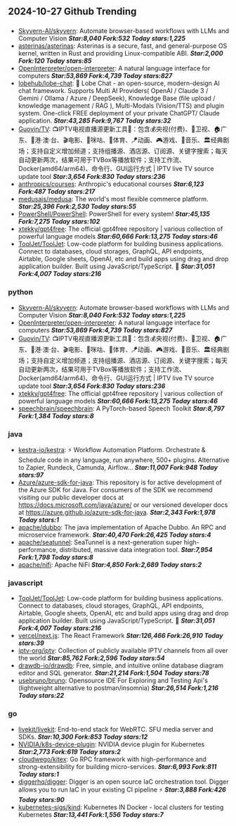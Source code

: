 ## 2024-10-27 Github Trending

### 
* [Skyvern-AI/skyvern](https://github.com/Skyvern-AI/skyvern): Automate browser-based workflows with LLMs and Computer Vision ***Star:8,040 Fork:532 Today stars:1,225***
* [asterinas/asterinas](https://github.com/asterinas/asterinas): Asterinas is a secure, fast, and general-purpose OS kernel, written in Rust and providing Linux-compatible ABI. ***Star:2,000 Fork:120 Today stars:85***
* [OpenInterpreter/open-interpreter](https://github.com/OpenInterpreter/open-interpreter): A natural language interface for computers ***Star:53,869 Fork:4,739 Today stars:827***
* [lobehub/lobe-chat](https://github.com/lobehub/lobe-chat): 🤯 Lobe Chat - an open-source, modern-design AI chat framework. Supports Multi AI Providers( OpenAI / Claude 3 / Gemini / Ollama / Azure / DeepSeek), Knowledge Base (file upload / knowledge management / RAG ), Multi-Modals (Vision/TTS) and plugin system. One-click FREE deployment of your private ChatGPT/ Claude application. ***Star:43,285 Fork:9,767 Today stars:32***
* [Guovin/TV](https://github.com/Guovin/TV): 📺IPTV电视直播源更新工具🚀：包含💰央视(付费)、📡卫视、🏠广东、🌊港·澳·台、🎬电影、🎥咪咕、🏀体育、🪁动画、🎮游戏、🎵音乐、🏛经典剧场；支持自定义增加频道；支持组播源、酒店源、订阅源、关键字搜索；每天自动更新两次，结果可用于TVBox等播放软件；支持工作流、Docker(amd64/arm64)、命令行、GUI运行方式 | IPTV live TV source update tool ***Star:3,654 Fork:830 Today stars:236***
* [anthropics/courses](https://github.com/anthropics/courses): Anthropic's educational courses ***Star:6,123 Fork:487 Today stars:217***
* [medusajs/medusa](https://github.com/medusajs/medusa): The world's most flexible commerce platform. ***Star:25,396 Fork:2,530 Today stars:55***
* [PowerShell/PowerShell](https://github.com/PowerShell/PowerShell): PowerShell for every system! ***Star:45,135 Fork:7,275 Today stars:102***
* [xtekky/gpt4free](https://github.com/xtekky/gpt4free): The official gpt4free repository | various collection of powerful language models ***Star:60,666 Fork:13,275 Today stars:46***
* [ToolJet/ToolJet](https://github.com/ToolJet/ToolJet): Low-code platform for building business applications. Connect to databases, cloud storages, GraphQL, API endpoints, Airtable, Google sheets, OpenAI, etc and build apps using drag and drop application builder. Built using JavaScript/TypeScript. 🚀 ***Star:31,051 Fork:4,007 Today stars:216***

### python
* [Skyvern-AI/skyvern](https://github.com/Skyvern-AI/skyvern): Automate browser-based workflows with LLMs and Computer Vision ***Star:8,040 Fork:532 Today stars:1,225***
* [OpenInterpreter/open-interpreter](https://github.com/OpenInterpreter/open-interpreter): A natural language interface for computers ***Star:53,869 Fork:4,739 Today stars:827***
* [Guovin/TV](https://github.com/Guovin/TV): 📺IPTV电视直播源更新工具🚀：包含💰央视(付费)、📡卫视、🏠广东、🌊港·澳·台、🎬电影、🎥咪咕、🏀体育、🪁动画、🎮游戏、🎵音乐、🏛经典剧场；支持自定义增加频道；支持组播源、酒店源、订阅源、关键字搜索；每天自动更新两次，结果可用于TVBox等播放软件；支持工作流、Docker(amd64/arm64)、命令行、GUI运行方式 | IPTV live TV source update tool ***Star:3,654 Fork:830 Today stars:236***
* [xtekky/gpt4free](https://github.com/xtekky/gpt4free): The official gpt4free repository | various collection of powerful language models ***Star:60,666 Fork:13,275 Today stars:46***
* [speechbrain/speechbrain](https://github.com/speechbrain/speechbrain): A PyTorch-based Speech Toolkit ***Star:8,797 Fork:1,384 Today stars:8***

### java
* [kestra-io/kestra](https://github.com/kestra-io/kestra): ⚡ Workflow Automation Platform. Orchestrate & Schedule code in any language, run anywhere, 500+ plugins. Alternative to Zapier, Rundeck, Camunda, Airflow... ***Star:11,007 Fork:948 Today stars:97***
* [Azure/azure-sdk-for-java](https://github.com/Azure/azure-sdk-for-java): This repository is for active development of the Azure SDK for Java. For consumers of the SDK we recommend visiting our public developer docs at https://docs.microsoft.com/java/azure/ or our versioned developer docs at https://azure.github.io/azure-sdk-for-java. ***Star:2,343 Fork:1,978 Today stars:1***
* [apache/dubbo](https://github.com/apache/dubbo): The java implementation of Apache Dubbo. An RPC and microservice framework. ***Star:40,470 Fork:26,425 Today stars:4***
* [apache/seatunnel](https://github.com/apache/seatunnel): SeaTunnel is a next-generation super high-performance, distributed, massive data integration tool. ***Star:7,954 Fork:1,798 Today stars:8***
* [apache/nifi](https://github.com/apache/nifi): Apache NiFi ***Star:4,850 Fork:2,689 Today stars:2***

### javascript
* [ToolJet/ToolJet](https://github.com/ToolJet/ToolJet): Low-code platform for building business applications. Connect to databases, cloud storages, GraphQL, API endpoints, Airtable, Google sheets, OpenAI, etc and build apps using drag and drop application builder. Built using JavaScript/TypeScript. 🚀 ***Star:31,051 Fork:4,007 Today stars:216***
* [vercel/next.js](https://github.com/vercel/next.js): The React Framework ***Star:126,466 Fork:26,910 Today stars:39***
* [iptv-org/iptv](https://github.com/iptv-org/iptv): Collection of publicly available IPTV channels from all over the world ***Star:85,762 Fork:2,596 Today stars:54***
* [drawdb-io/drawdb](https://github.com/drawdb-io/drawdb): Free, simple, and intuitive online database diagram editor and SQL generator. ***Star:21,214 Fork:1,504 Today stars:78***
* [usebruno/bruno](https://github.com/usebruno/bruno): Opensource IDE For Exploring and Testing Api's (lightweight alternative to postman/insomnia) ***Star:26,514 Fork:1,216 Today stars:22***

### go
* [livekit/livekit](https://github.com/livekit/livekit): End-to-end stack for WebRTC. SFU media server and SDKs. ***Star:10,300 Fork:853 Today stars:12***
* [NVIDIA/k8s-device-plugin](https://github.com/NVIDIA/k8s-device-plugin): NVIDIA device plugin for Kubernetes ***Star:2,773 Fork:619 Today stars:2***
* [cloudwego/kitex](https://github.com/cloudwego/kitex): Go RPC framework with high-performance and strong-extensibility for building micro-services. ***Star:6,993 Fork:811 Today stars:1***
* [diggerhq/digger](https://github.com/diggerhq/digger): Digger is an open source IaC orchestration tool. Digger allows you to run IaC in your existing CI pipeline ⚡️ ***Star:3,888 Fork:426 Today stars:90***
* [kubernetes-sigs/kind](https://github.com/kubernetes-sigs/kind): Kubernetes IN Docker - local clusters for testing Kubernetes ***Star:13,441 Fork:1,556 Today stars:7***
